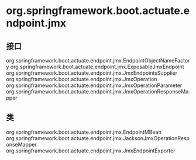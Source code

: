 # org.springframework.boot.actuate.endpoint.jmx

## 接口

org.springframework.boot.actuate.endpoint.jmx.EndpointObjectNameFactory
org.springframework.boot.actuate.endpoint.jmx.ExposableJmxEndpoint
org.springframework.boot.actuate.endpoint.jmx.JmxEndpointsSupplier
org.springframework.boot.actuate.endpoint.jmx.JmxOperation
org.springframework.boot.actuate.endpoint.jmx.JmxOperationParameter
org.springframework.boot.actuate.endpoint.jmx.JmxOperationResponseMapper

## 类

org.springframework.boot.actuate.endpoint.jmx.EndpointMBean
org.springframework.boot.actuate.endpoint.jmx.JacksonJmxOperationResponseMapper
org.springframework.boot.actuate.endpoint.jmx.JmxEndpointExporter




